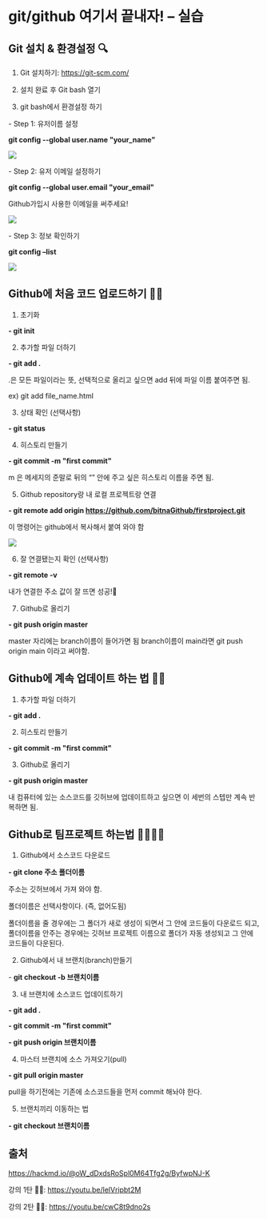 ﻿# git/github 여기서 끝내자! – 실습

## **Git 설치 & 환경설정 🔍**

1. Git 설치하기: https://git-scm.com/

2. 설치 완료 후 Git bash 열기

3. git bash에서 환경설정 하기

\- Step 1: 유저이름 설정

**git config --global user.name "your_name"**

![](%EC%9D%B4%EB%AF%B8%EC%A7%80/%EA%B7%B8%EB%A6%BC1.jpg)

\- Step 2: 유저 이메일 설정하기

**git config --global user.email "your_email"**

Github가입시 사용한 이메일을 써주세요!

![](%EC%9D%B4%EB%AF%B8%EC%A7%80/%EA%B7%B8%EB%A6%BC2.jpg)

\- Step 3: 정보 확인하기

**git config –list**

![](%EC%9D%B4%EB%AF%B8%EC%A7%80/%EA%B7%B8%EB%A6%BC3.jpg)

## **Github에 처음 코드 업로드하기 🏋️‍♂️**

1. 초기화

**- git init**

2. 추가할 파일 더하기

**- git add .**

.은 모든 파일이라는 뜻, 선택적으로 올리고 싶으면 add 뒤에 파일 이름 붙여주면 됨.

ex) git add file_name.html

3. 상태 확인 (선택사항)

**- git status**

4. 히스토리 만들기

**- git commit -m "first commit"**

m 은 메세지의 준말로 뒤의 “” 안에 주고 싶은 히스토리 이름을 주면 됨.

5. Github repository랑 내 로컬 프로젝트랑 연결

**- git remote add origin https://github.com/bitnaGithub/firstproject.git**

이 명령어는 github에서 복사해서 붙여 와야 함

![](%EC%9D%B4%EB%AF%B8%EC%A7%80/%EA%B7%B8%EB%A6%BC4.jpg)

6. 잘 연결됐는지 확인 (선택사항)

**- git remote -v**

내가 연결한 주소 값이 잘 뜨면 성공!🎇

7. Github로 올리기

**- git push origin master**

master 자리에는 branch이름이 들어가면 됨 branch이름이 main라면 git push origin main 이라고 써야함.

## **Github에 계속 업데이트 하는 법 🤹‍♂️**

1. 추가할 파일 더하기

**- git add .**

2. 히스토리 만들기

**- git commit -m "first commit"**

3. Github로 올리기

**- git push origin master**

내 컴퓨터에 있는 소스코드를 깃허브에 업데이트하고 싶으면 이 세번의 스텝만 계속 반복하면 됨.

## **Github로 팀프로젝트 하는법 👨‍👩‍👧‍👦**

1. Github에서 소스코드 다운로드

**- git clone 주소 폴더이름**

주소는 깃허브에서 가져 와야 함.

폴더이름은 선택사항이다. (즉, 없어도됨)

폴더이름을 줄 경우에는 그 폴더가 새로 생성이 되면서 그 안에 코드들이 다운로드 되고, 폴더이름을 안주는 경우에는 깃허브 프로젝트 이름으로 폴더가 자동 생성되고 그 안에 코드들이 다운된다.

2. Github에서 내 브랜치(branch)만들기

\- **git checkout -b 브랜치이름**

3. 내 브랜치에 소스코드 업데이트하기

**- git add .**

**- git commit -m "first commit"**

**- git push origin 브랜치이름**

4. 마스터 브랜치에 소스 가져오기(pull)

**- git pull origin master**

pull을 하기전에는 기존에 소스코드들을 먼저 commit 해놔야 한다.

5. 브랜치끼리 이동하는 법

**- git checkout 브랜치이름**

## 출처

<https://hackmd.io/@oW_dDxdsRoSpl0M64Tfg2g/ByfwpNJ-K>

강의 1탄 👩‍🏫: https://youtu.be/lelVripbt2M

강의 2탄 👩‍🏫: https://youtu.be/cwC8t9dno2s
